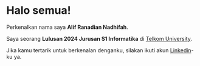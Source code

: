 # Halo semua! 

Perkenalkan nama saya **Alif Ranadian Nadhifah**.

Saya seorang **Lulusan 2024 Jurusan S1 Informatika** di [Telkom University](https://telkomuniversity.ac.id/).
<!--
Saya bertanggung jawab pada kualitas materi iOS dengan dibekali [sertifikasi dari University of Toronto](https://www.coursera.org/account/accomplishments/specialization/CLKJD8XBXJ3M).\

Saya juga memiliki gelar [Google Associate Android Developer](https://www.credential.net/h5deoi5h) sejak 2019.\
-->
Jika kamu tertarik untuk berkenalan denganku, silakan ikuti akun [Linkedin](https://www.linkedin.com/in/alif-nadhifah/)-ku ya.


